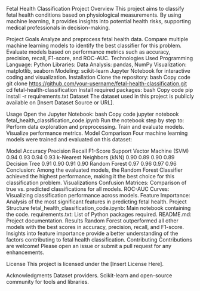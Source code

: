 Fetal Health Classification Project
Overview
This project aims to classify fetal health conditions based on physiological measurements. By using machine learning, it provides insights into potential health risks, supporting medical professionals in decision-making.

Project Goals
Analyze and preprocess fetal health data.
Compare multiple machine learning models to identify the best classifier for this problem.
Evaluate models based on performance metrics such as accuracy, precision, recall, F1-score, and ROC-AUC.
Technologies Used
Programming Language: Python
Libraries:
Data Analysis: pandas, NumPy
Visualization: matplotlib, seaborn
Modeling: scikit-learn
Jupyter Notebook for interactive coding and visualization.
Installation
Clone the repository:
bash
Copy code
git clone https://github.com/your-username/fetal-health-classification.git
cd fetal-health-classification
Install required packages:
bash
Copy code
pip install -r requirements.txt
Dataset
The dataset used in this project is publicly available on [Insert Dataset Source or URL].

Usage
Open the Jupyter Notebook:
bash
Copy code
jupyter notebook fetal_health_classification_code.ipynb
Run the notebook step by step to:
Perform data exploration and preprocessing.
Train and evaluate models.
Visualize performance metrics.
Model Comparison
Four machine learning models were trained and evaluated on this dataset:

Model	Accuracy	Precision	Recall	F1-Score
Support Vector Machine (SVM)	0.94	0.93	0.94	0.93
k-Nearest Neighbors (kNN)	0.90	0.89	0.90	0.89
Decision Tree	0.91	0.90	0.91	0.90
Random Forest	0.97	0.96	0.97	0.96
Conclusion: Among the evaluated models, the Random Forest Classifier achieved the highest performance, making it the best choice for this classification problem.
Visualizations
Confusion Matrices: Comparison of true vs. predicted classifications for all models.
ROC-AUC Curves: Visualizing classification performance across models.
Feature Importance: Analysis of the most significant features in predicting fetal health.
Project Structure
fetal_health_classification_code.ipynb: Main notebook containing the code.
requirements.txt: List of Python packages required.
README.md: Project documentation.
Results
Random Forest outperformed all other models with the best scores in accuracy, precision, recall, and F1-score.
Insights into feature importance provide a better understanding of the factors contributing to fetal health classification.
Contributing
Contributions are welcome! Please open an issue or submit a pull request for any enhancements.

License
This project is licensed under the [Insert License Here].

Acknowledgments
Dataset providers.
Scikit-learn and open-source community for tools and libraries.
